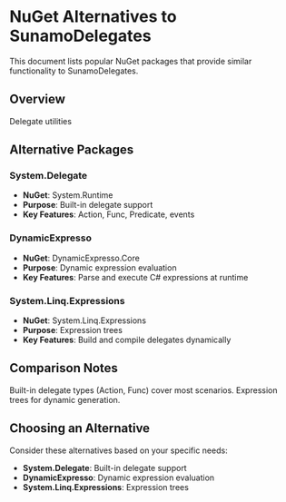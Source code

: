 # NuGet Alternatives to SunamoDelegates

This document lists popular NuGet packages that provide similar functionality to SunamoDelegates.

## Overview

Delegate utilities

## Alternative Packages

### System.Delegate
- **NuGet**: System.Runtime
- **Purpose**: Built-in delegate support
- **Key Features**: Action, Func, Predicate, events

### DynamicExpresso
- **NuGet**: DynamicExpresso.Core
- **Purpose**: Dynamic expression evaluation
- **Key Features**: Parse and execute C# expressions at runtime

### System.Linq.Expressions
- **NuGet**: System.Linq.Expressions
- **Purpose**: Expression trees
- **Key Features**: Build and compile delegates dynamically

## Comparison Notes

Built-in delegate types (Action, Func) cover most scenarios. Expression trees for dynamic generation.

## Choosing an Alternative

Consider these alternatives based on your specific needs:
- **System.Delegate**: Built-in delegate support
- **DynamicExpresso**: Dynamic expression evaluation
- **System.Linq.Expressions**: Expression trees
